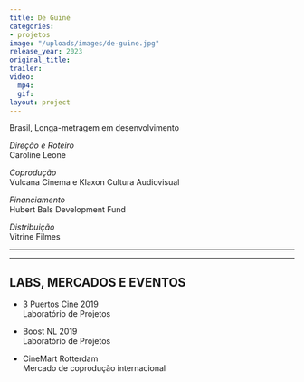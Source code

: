 ```yaml
---
title: De Guiné
categories:
- projetos
image: "/uploads/images/de-guine.jpg"
release_year: 2023
original_title: 
trailer: 
video:
  mp4: 
  gif: 
layout: project
---
```


Brasil, Longa-metragem em desenvolvimento

*Direção e Roteiro*\
Caroline Leone

*Coprodução*\
Vulcana Cinema e Klaxon Cultura Audiovisual 

*Financiamento*\
Hubert Bals Development Fund

*Distribuição*\
Vitrine Filmes

---

---

## LABS, MERCADOS E EVENTOS

* 3 Puertos Cine 2019\
  Laboratório de Projetos

* Boost NL 2019\
  Laboratório de Projetos

* CineMart Rotterdam\
  Mercado de coprodução internacional